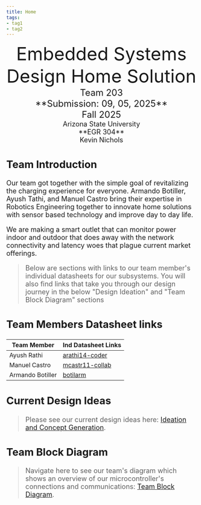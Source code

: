 ```yaml
---
title: Home
tags:
- tag1
- tag2
---
```

<center>
<font size="8">Embedded Systems Design Home Solution<br>
<font size="5">Team 203<br>
**Submission: 09, 05, 2025**<br>
Fall 2025<br>
<font size="4">Arizona State University<br>
**EGR 304**<br>
Kevin Nichols<br>
  

</center>

## Team Introduction

Our team got together with the simple goal of revitalizing the charging experience for everyone. Armando Botiller, Ayush Tathi, and Manuel Castro bring their expertise in Robotics Engineering together to innovate home solutions with sensor based technology and improve day to day life.

We are making a smart outlet that can monitor power indoor and outdoor that does away with the network connectivity and latency woes that plague current market offerings.

>Below are sections with links to our team member's individual datasheets for our subsystems. You will also find links that take you through our design journey in the below "Design Ideation" and "Team Block Diagram" sections<br>

## Team Members Datasheet links

| **Team Member**        |**Ind Datasheet Links** |
| ---------------------- | ------------------------------------------------|
| Ayush Rathi            | [arathi14-coder](https://arathi14-coder.github.io/arathi14-coder.github.oi/) |
| Manuel Castro          | [mcastr11-collab](https://mcastr11-collab.github.io/EGR304MannyIndividualDataSheet/) |
| Armando Botiller       | [botilarm](https://botilarm.github.io/) |

## Current Design Ideas
> Please see our current design ideas here: [Ideation and Concept Generation](https://asu-egr304-2025-f-203.github.io/EGR304-203.github.io/05-design-ideation/).

## Team Block Diagram
> Navigate here to see our team's diagram which shows an overview of our microcontroller's connections and communications: [Team Block Diagram](https://asu-egr304-2025-f-203.github.io/EGR304-203.github.io/06-team-block-diagram/).